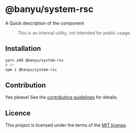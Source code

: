 # @banyu/system-rsc

A Quick description of the component

> This is an internal utility, not intended for public usage.

## Installation

```sh
yarn add @banyu/system-rsc
# or
npm i @banyu/system-rsc
```

## Contribution

Yes please! See the
[contributing guidelines](https://github.com/Atnic/banyu/blob/master/CONTRIBUTING.md)
for details.

## Licence

This project is licensed under the terms of the
[MIT license](https://github.com/Atnic/banyu/blob/master/LICENSE).

